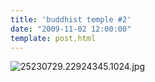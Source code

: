 ```yaml
---
title: 'buddhist temple #2'
date: "2009-11-02 12:00:00"
template: post.html
---
```


![25230729.22924345.1024.jpg](http://f.slowtheory.com/25230729.22924345.1024.jpg "25230729.22924345.1024.jpg")
